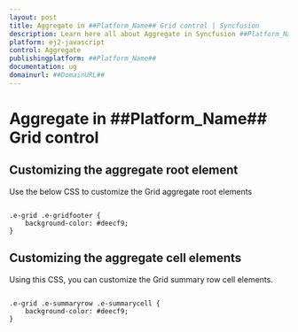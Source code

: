 ```yaml
---
layout: post
title: Aggregate in ##Platform_Name## Grid control | Syncfusion
description: Learn here all about Aggregate in Syncfusion ##Platform_Name## Grid control of Syncfusion Essential JS 2 and more.
platform: ej2-javascript
control: Aggregate 
publishingplatform: ##Platform_Name##
documentation: ug
domainurl: ##DomainURL##
---
```


# Aggregate in ##Platform_Name## Grid control

## Customizing the aggregate root element

Use the below CSS to customize the Grid aggregate root elements

```

.e-grid .e-gridfooter {
    background-color: #deecf9;
}

```

## Customizing the aggregate cell elements

Using this CSS, you can customize the Grid summary row cell elements.

```

.e-grid .e-summaryrow .e-summarycell {
    background-color: #deecf9;
}

```
